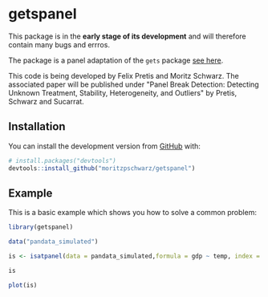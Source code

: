 
<!-- README.md is generated from README.Rmd. Please edit that file -->

# getspanel

<!-- badges: start -->

<!-- badges: end -->

This package is in the **early stage of its development** and will therefore contain many bugs and errros. 

The package is a panel adaptation of the `gets` package [see here](https://cran.r-project.org/web/packages/gets/index.html).

This code is being developed by Felix Pretis and Moritz Schwarz. The associated paper will be published under "Panel Break Detection: Detecting Unknown Treatment, Stability, Heterogeneity, and Outliers" by Pretis, Schwarz and Sucarrat. 

## Installation
<!--
You can install the released version of getspanel from
[CRAN](https://CRAN.R-project.org) with:

``` r
install.packages("getspanel")
```
 -->
You can install the development version from [GitHub](https://github.com/) with:

``` r
# install.packages("devtools")
devtools::install_github("moritzpschwarz/getspanel")
```

## Example

This is a basic example which shows you how to solve a common problem:

``` r
library(getspanel)

data("pandata_simulated")

is <- isatpanel(data = pandata_simulated,formula = gdp ~ temp, index = c("country","year"),effect = "twoways",ar = 1,fesis = TRUE)

is

plot(is)

```

